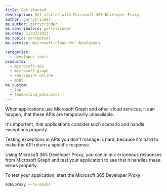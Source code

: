 ```yaml
---
title: Get started
description: Get started with Microsoft 365 Developer Proxy
author: garrytrinder
ms.author: garrytrinder
ms.contributors: garrytrinder
ms.date: 11/03/2023
ms.topic: conceptual
ms.service: microsoft-cloud-for-developers

categories:
  - developer-tools
products:
  - microsoft-365
  - microsoft-graph
  - sharepoint-online
  - m365
ms.custom:
  - fcp
  - team=cloud_advocates
---
```


When applications use Microsoft Graph and other cloud services, it can happen, that these APIs are temporarily unavailable.

It's important, that applications consider such scenario and handle exceptions properly.

Testing exceptions in APIs you don't manage is hard, because it's hard to make the API return a specific response.

Using Microsoft 365 Developer Proxy, you can mimic erroneous responses from Microsoft Graph and test your application to see that it handles these errors properly.

To test your application, start the Microsoft 365 Developer Proxy:

```cmd
m365proxy --no-mocks
```
